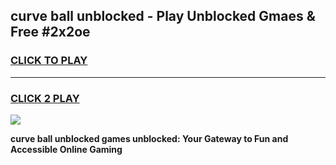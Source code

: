 
## curve ball unblocked - Play Unblocked Gmaes & Free #2x2oe
<h3>
<a href="https://news.freeplayer.one?title=curve_ball_unblocked&ref=03M">CLICK TO PLAY</a></h3>
<hr>

<h3>
<a href="https://news.freeplayer.one?title=curve_ball_unblocked&ref=03M">CLICK 2 PLAY</a>
  
</h3>

<a href="https://news.freeplayer.one?title=curve_ball_unblocked&ref=03M"><img src="https://clearcache.store/games.png"></a>


**curve ball unblocked games unblocked: Your Gateway to Fun and Accessible Online Gaming**
